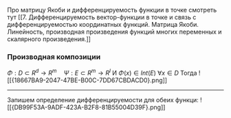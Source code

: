 Про матрицу Якоби и дифференцируемость функции в точке смотреть тут [[7. Дифференцируемость вектор-функции в точке и связь с дифференцируемостью координатных функций. Матрица Якоби. Линейность, производная произведения функций многих переменных и скалярного произведения.]]


### Производная композиции
$\Phi : D \subset R^d \to R^m\quad \Psi:E \subset R^m \to R^l$
И $\Phi(x) \in Int(E)~\forall x \in D$
Тогда 
![[{18667BA9-2047-47BE-B00C-7DD67CBDACD0}.png]]
***
Запишем определение дифференцируемости для обеих функци:
![[{DB99F53A-9ADF-423A-B2F8-81B55004D39F}.png]]
